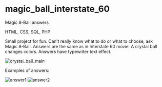# magic_ball_interstate_60
Magic 8-Ball answers

HTML, CSS, SQL, PHP

Small project for fun. Can't really know what to do or what to choose, ask Magic 8-Ball. Answers are the same as in Interstate 60 movie. 
A crystal ball changes colors. Answers have typewriter text effect. 

![crystal_ball_main](https://user-images.githubusercontent.com/96831988/186164378-4eacf5c3-7230-45b0-8a25-b475ee1f08c0.png)

Examples of answers:

![answer1](https://user-images.githubusercontent.com/96831988/186164431-aae8231a-1162-4e20-b2cc-f9d2b5b6cd54.png)
![answer2](https://user-images.githubusercontent.com/96831988/186164442-d4213107-c79a-4d4a-8464-008eef59ab60.png)

